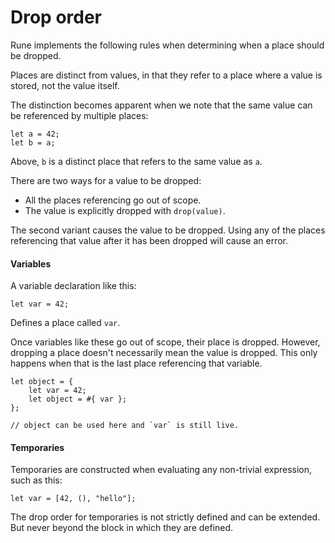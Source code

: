# Drop order

Rune implements the following rules when determining when a place should be
dropped.

Places are distinct from values, in that they refer to a place where a value is
stored, not the value itself.

The distinction becomes apparent when we note that the same value can be
referenced by multiple places:

```
let a = 42;
let b = a;
```

Above, `b` is a distinct place that refers to the same value as `a`.

There are two ways for a value to be dropped:
 * All the places referencing go out of scope.
 * The value is explicitly dropped with `drop(value)`.

The second variant causes the value to be dropped. Using any of the places
referencing that value after it has been dropped will cause an error.

#### Variables

A variable declaration like this:

```rune
let var = 42;
```

Defines a place called `var`.

Once variables like these go out of scope, their place is dropped. However,
dropping a place doesn't necessarily mean the value is dropped. This only
happens when that is the last place referencing that variable.

```rune
let object = {
    let var = 42;
    let object = #{ var };
};

// object can be used here and `var` is still live.
```

#### Temporaries

Temporaries are constructed when evaluating any non-trivial expression, such as
this:

```rune
let var = [42, (), "hello"];
```

The drop order for temporaries is not strictly defined and can be extended. But
never beyond the block in which they are defined.
